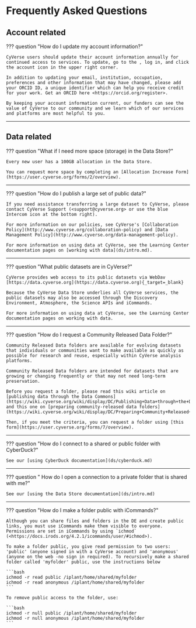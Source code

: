 # Frequently Asked Questions

## Account related

??? question "How do I update my account information?"

    CyVerse users should update their account information annually for continued access to services. To update, go to the , log in, and click the account icon in the upper right corner.

    In addition to updating your email, institution, occupation, preferences and other information that may have changed, please add your ORCID ID, a unique identifier which can help you receive credit for your work. Get an ORCID here <https://orcid.org/register>.

    By keeping your account information current, our funders can see the value of CyVerse to our community and we learn which of our services and platforms are most helpful to you.

-----------------------------------------------------------------------

## Data related

??? question "What if I need more space (storage) in the Data Store?"

    Every new user has a 100GB allocation in the Data Store. 
    
    You can request more space by completing an [Allocation Increase Form](https://user.cyverse.org/forms/2/overview).

-----------------------------------------------------------------------

??? question "How do I publish a large set of public data?"

    If you need assistance transferring a large dataset to CyVerse, please contact CyVerse Support (<support@cyverse.org> or use the blue Intercom icon at the bottom right). 
    
    For more information on our policies, see CyVerse's [Collaboration Policy](http://www.cyverse.org/collaboration-policy) and [Data Management Policy](http://www.cyverse.org/data-management-policy). 
    
    For more information on using data at CyVerse, see the Learning Center documentation pages on [working with data](ds/intro.md).

-----------------------------------------------------------------------

??? question "What public datasets are in CyVerse?"

    CyVerse provides web access to its public datasets via WebDav [https://data.cyverse.org](https://data.cyverse.org){_target=_blank} 
    
    Because the CyVerse Data Store underlies all CyVerse services, the public datasets may also be accessed through the Discovery Environment, Atmosphere, the Science APIs and iCommands. 
    
    For more information on using data at CyVerse, see the Learning Center documentation pages on working with data.

-----------------------------------------------------------------------

??? question "How do I request a Community Released Data Folder?"
    
    Community Released Data folders are available for evolving datasets that individuals or communities want to make available as quickly as possible for research and reuse, especially within CyVerse analysis platforms. 
    
    Community Released Data folders are intended for datasets that are growing or changing frequently or that may not need long-term preservation.

    Before you request a folder, please read this wiki article on [publishing data through the Data Commons](https://wiki.cyverse.org/wiki/display/DC/Publishing+Data+through+the+Data+Commons), and this one on [preparing community-released data folders](https://wiki.cyverse.org/wiki/display/DC/Preparing+Community+Released+Data+Folders).

    Then, if you meet the criteria, you can request a folder using [this form](https://user.cyverse.org/forms/7/overview).

-----------------------------------------------------------------------

??? question "How do I connect to a shared or public folder with CyberDuck?"

    See our [using CyberDuck documentation](ds/cyberduck.md)

-----------------------------------------------------------------------

??? question " How do I open a connection to a private folder that is shared with me?"

    See our [using the Data Store documentation](ds/intro.md)

-----------------------------------------------------------------------

??? question "How do I make a folder public with iCommands?"

    Although you can share files and folders in the DE and create public links, you must use iCommands make them visible to everyone. Permissions are set in iCommands by using `ichmod` (<https://docs.irods.org/4.2.1/icommands/user/#ichmod>).

    To make a folder public, you give read permission to two users: 'public' (anyone signed in with a CyVerse account) and 'anonymous' (anyone on the web -no sign in required). To recursively make a shared folder called 'myfolder' public, use the instructions below

    ```bash
    ichmod -r read public /iplant/home/shared/myfolder
    ichmod -r read anonymous /iplant/home/shared/myfolder
    ```

    To remove public access to the folder, use:

    ```bash
    ichmod -r null public /iplant/home/shared/myfolder
    ichmod -r null anonymous /iplant/home/shared/myfolder
    ```

